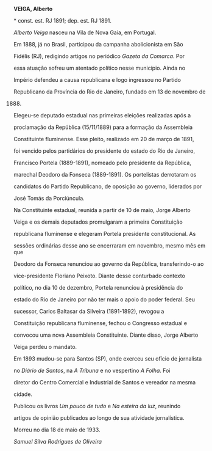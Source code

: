 **VEIGA, Alberto**



\* const. est. RJ 1891; dep. est. RJ 1891.



*Alberto Veiga* nasceu na Vila de Nova Gaia, em Portugal.



Em 1888, já no Brasil, participou da campanha abolicionista em São

Fidélis (RJ), redigindo artigos no periódico *Gazeta da Comarca*. Por

essa atuação sofreu um atentado político nesse município. Ainda no

Império defendeu a causa republicana e logo ingressou no Partido

Republicano da Província do Rio de Janeiro, fundado em 13 de novembro de

1888.



Elegeu-se deputado estadual nas primeiras eleições realizadas após a

proclamação da República (15/11/1889) para a formação da Assembleia

Constituinte fluminense. Esse pleito, realizado em 20 de março de 1891,

foi vencido pelos partidários do presidente do estado do Rio de Janeiro,

Francisco Portela (1889-1891), nomeado pelo presidente da República,

marechal Deodoro da Fonseca (1889-1891). Os portelistas derrotaram os

candidatos do Partido Republicano, de oposição ao governo, liderados por

José Tomás da Porciúncula.



Na Constituinte estadual, reunida a partir de 10 de maio, Jorge Alberto

Veiga e os demais deputados promulgaram a primeira Constituição

republicana fluminense e elegeram Portela presidente constitucional. As

sessões ordinárias desse ano se encerraram em novembro, mesmo mês em que

Deodoro da Fonseca renunciou ao governo da República, transferindo-o ao

vice-presidente Floriano Peixoto. Diante desse conturbado contexto

político, no dia 10 de dezembro, Portela renunciou à presidência do

estado do Rio de Janeiro por não ter mais o apoio do poder federal. Seu

sucessor, Carlos Baltasar da Silveira (1891-1892), revogou a

Constituição republicana fluminense, fechou o Congresso estadual e

convocou uma nova Assembleia Constituinte. Diante disso, Jorge Alberto

Veiga perdeu o mandato.



Em 1893 mudou-se para Santos (SP), onde exerceu seu ofício de jornalista

no *Diário de Santos*, na *A Tribuna* e no vespertino *A Folha*. Foi

diretor do Centro Comercial e Industrial de Santos e vereador na mesma

cidade.



Publicou os livros *Um pouco de tudo* e *Na esteira da luz*, reunindo

artigos de opinião publicados ao longo de sua atividade jornalística.



Morreu no dia 18 de maio de 1933.



*Samuel Silva Rodrigues de Oliveira*



